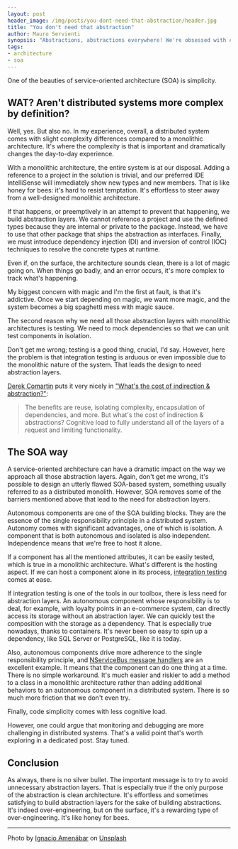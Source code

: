 ```yaml
---
layout: post
header_image: /img/posts/you-dont-need-that-abstraction/header.jpg
title: "You don't need that abstraction"
author: Mauro Servienti
synopsis: "Abstractions, abstractions everywhere! We're obsessed with clean design and architecture. Do we need that, or does the introduced cognitive load come with more issues than benefits?"
tags:
- architecture
- soa
---
```


One of the beauties of service-oriented architecture (SOA) is simplicity.

## WAT? Aren't distributed systems more complex by definition?

Well, yes. But also no. In my experience, overall, a distributed system comes with slight complexity differences compared to a monolithic architecture. It's where the complexity is that is important and dramatically changes the day-to-day experience.

With a monolithic architecture, the entire system is at our disposal. Adding a reference to a project in the solution is trivial, and our preferred IDE IntelliSense will immediately show new types and new members. That is like honey for bees: it's hard to resist temptation. It's effortless to steer away from a well-designed monolithic architecture.

If that happens, or preemptively in an attempt to prevent that happening, we build abstraction layers. We cannot reference a project and use the defined types because they are internal or private to the package. Instead, we have to use that other package that ships the abstraction as interfaces. Finally, we must introduce dependency injection (DI) and inversion of control (IOC) techniques to resolve the concrete types at runtime.

Even if, on the surface, the architecture sounds clean, there is a lot of magic going on. When things go badly, and an error occurs, it's more complex to track what's happening.

My biggest concern with magic and I'm the first at fault, is that it's addictive. Once we start depending on magic, we want more magic, and the system becomes a big spaghetti mess with magic sauce.

The second reason why we need all those abstraction layers with monolithic architectures is testing. We need to mock dependencies so that we can unit test components in isolation.

Don't get me wrong; testing is a good thing, crucial, I'd say. However, here the problem is that integration testing is arduous or even impossible due to the monolithic nature of the system. That leads the design to need abstraction layers.

[Derek Comartin](https://codeopinion.com/) puts it very nicely in ["What's the cost of indirection & abstraction?"](https://codeopinion.com/whats-the-cost-of-indirection-abstractions/):

> The benefits are reuse, isolating complexity, encapsulation of dependencies, and more. But what's the cost of indirection & abstractions? Cognitive load to fully understand all of the layers of a request and limiting functionality.

## The SOA way

A service-oriented architecture can have a dramatic impact on the way we approach all those abstraction layers. Again, don't get me wrong, it's possible to design an utterly flawed SOA-based system, something usually referred to as a distributed monolith. However, SOA removes some of the barriers mentioned above that lead to the need for abstraction layers.

Autonomous components are one of the SOA building blocks. They are the essence of the single responsibility principle in a distributed system. Autonomy comes with significant advantages, one of which is isolation. A component that is both autonomous and isolated is also independent. Independence means that we're free to host it alone.

If a component has all the mentioned attributes, it can be easily tested, which is true in a monolithic architecture. What's different is the hosting aspect. If we can host a component alone in its process, [integration testing](https://milestone.topics.it/2021/04/07/nservicebus-integrationtesting-baby-steps.html) comes at ease.

If integration testing is one of the tools in our toolbox, there is less need for abstraction layers. An autonomous component whose responsibility is to deal, for example, with loyalty points in an e-commerce system, can directly access its storage without an abstraction layer. We can quickly test the composition with the storage as a dependency. That is especially true nowadays, thanks to containers. It's never been so easy to spin up a dependency, like SQL Server or PostgreSQL, like it is today.

Also, autonomous components drive more adherence to the single responsibility principle, and [NServiceBus message handlers](https://docs.particular.net/nservicebus/handlers/) are an excellent example. It means that the component can do one thing at a time. There is no simple workaround. It's much easier and riskier to add a method to a class in a monolithic architecture rather than adding additional behaviors to an autonomous component in a distributed system. There is so much more friction that we don't even try.

Finally, code simplicity comes with less cognitive load.

However, one could argue that monitoring and debugging are more challenging in distributed systems. That's a valid point that's worth exploring in a dedicated post. Stay tuned.

## Conclusion

As always, there is no silver bullet. The important message is to try to avoid unnecessary abstraction layers. That is especially true if the only purpose of the abstraction is clean architecture. It's effortless and sometimes satisfying to build abstraction layers for the sake of building abstractions. It's indeed over-engineering, but on the surface, it's a rewarding type of over-engineering. It's like honey for bees.

---

Photo by <a href="https://unsplash.com/@amenabarladrondeguevara?utm_source=unsplash&utm_medium=referral&utm_content=creditCopyText">Ignacio Amenábar</a> on <a href="https://unsplash.com/?utm_source=unsplash&utm_medium=referral&utm_content=creditCopyText">Unsplash</a>
